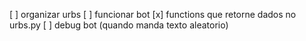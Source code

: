 [ ] organizar urbs
[ ] funcionar bot 
[x] functions que retorne dados no urbs.py
[ ] debug bot (quando manda texto aleatorio)
